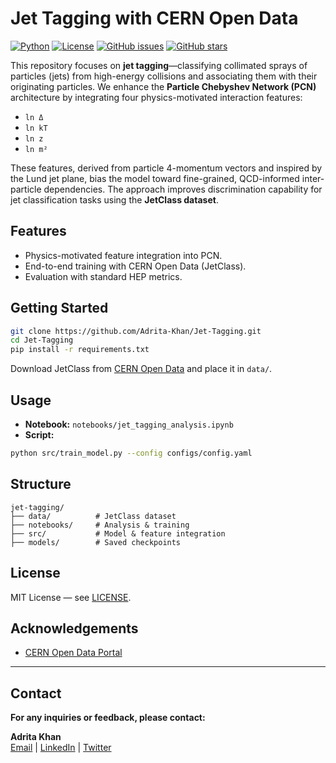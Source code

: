 # Jet Tagging with CERN Open Data

[![Python](https://img.shields.io/badge/Python-3.8+-blue.svg)](https://python.org)
[![License](https://img.shields.io/badge/License-MIT-yellow.svg)](LICENSE)
[![GitHub issues](https://img.shields.io/github/issues/Adrita-Khan/Jet-Tagging)](https://github.com/Adrita-Khan/Jet-Tagging/issues)
[![GitHub stars](https://img.shields.io/github/stars/Adrita-Khan/Jet-Tagging)](https://github.com/Adrita-Khan/Jet-Tagging/stargazers)


This repository focuses on **jet tagging**—classifying collimated sprays of particles (jets) from high-energy collisions and associating them with their originating particles. We enhance the **Particle Chebyshev Network (PCN)** architecture by integrating four physics-motivated interaction features:

- `ln Δ`
- `ln kT`
- `ln z`
- `ln m²`

These features, derived from particle 4-momentum vectors and inspired by the Lund jet plane, bias the model toward fine-grained, QCD-informed inter-particle dependencies. The approach improves discrimination capability for jet classification tasks using the **JetClass dataset**.

## Features
- Physics-motivated feature integration into PCN.
- End-to-end training with CERN Open Data (JetClass).
- Evaluation with standard HEP metrics.

## Getting Started
```bash
git clone https://github.com/Adrita-Khan/Jet-Tagging.git
cd Jet-Tagging
pip install -r requirements.txt
````

Download JetClass from [CERN Open Data](http://opendata.cern.ch/) and place it in `data/`.

## Usage

* **Notebook:** `notebooks/jet_tagging_analysis.ipynb`
* **Script:**

```bash
python src/train_model.py --config configs/config.yaml
```

## Structure

```
jet-tagging/
├── data/          # JetClass dataset
├── notebooks/     # Analysis & training
├── src/           # Model & feature integration
├── models/        # Saved checkpoints
```

## License

MIT License — see [LICENSE](LICENSE).

## Acknowledgements

* [CERN Open Data Portal](http://opendata.cern.ch/)



---


## Contact

**For any inquiries or feedback, please contact:**

**Adrita Khan**  
[Email](mailto:adrita.khan.official@gmail.com) | [LinkedIn](https://www.linkedin.com/in/adrita-khan) | [Twitter](https://x.com/Adrita_)


